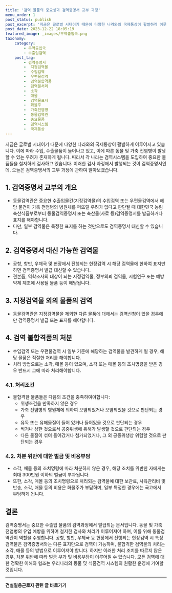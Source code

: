 ```yaml
---
title: '검역 물품의 중요성과 검역증명서 교부 과정'
menu_order: 1
post_status: publish
post_excerpt: '지금은 글로벌 시대이기 때문에 다양한 나라와의 국제통상이 활발하게 이루어지고 있습니다. 이에 따라 수입, 수출물품이 늘어나고 있고, 이에 따른 동물 및 가축 전염병이 발생할 수 있는 우려가 존재하게 됩니다. 따라서 각 나라는 검역시스템을 도입하여 중요한 물품들을 철저하게 검사하고 있습니다. 이러한 검사 과정에서 발행되는 것이 검역증명서인데, 오늘은 검역증명서의 교부 과정에 관하여 알아보겠습니다.'
post_date: 2023-12-22 18:05:19
featured_image: _images/무역출입국.png
taxonomy:
    category:
        - 무역출입국
        - 수출입검역
    post_tag:
        - 검역증명서
        -  지정검역물
        -  수입검역
        -  우편물검역
        -  검역불합격품
        -  검역물처리
        -  소각
        -  매몰
        -  검역물표지
        -  화물주
        -  가축전염병
        -  동물검역관
        -  중요물품
        -  검역시스템
        -  국제통상
---
```



지금은 글로벌 시대이기 때문에 다양한 나라와의 국제통상이 활발하게 이루어지고 있습니다. 이에 따라 수입, 수출물품이 늘어나고 있고, 이에 따른 동물 및 가축 전염병이 발생할 수 있는 우려가 존재하게 됩니다. 따라서 각 나라는 검역시스템을 도입하여 중요한 물품들을 철저하게 검사하고 있습니다. 이러한 검사 과정에서 발행되는 것이 검역증명서인데, 오늘은 검역증명서의 교부 과정에 관하여 알아보겠습니다.

## 1. 검역증명서 교부의 개요

- 동물검역관은 중요한 수출입물건(지정검역물)의 수입검역 또는 우편물검역에서 해당 물건이 가축 전염병의 병원체를 퍼뜨릴 우려가 없다고 판단될 때 대한민국 농림축산식품부로부터 동물검역증명서 또는 축산물(사료 등)검역증명서를 발급하거나 표지를 해야합니다.
- 다만, 일부 검역물은 특정한 표지를 하는 것만으로도 검역증명서 대신할 수 있습니다.

## 2. 검역증명서 대신 가능한 검역물

- 공항, 항만, 우체국 및 현장에서 진행되는 현장검역 시 해당 검역물에 한하여 표지만 하면 검역증명서 발급 대신할 수 있습니다.
- 견본품, 역학조사의 대상이 되는 지정검역물, 정부의뢰 검역물, 시험연구 또는 예방약제 제조에 사용될 물품 등이 해당됩니다.

## 3. 지정검역물 외의 물품의 검역

- 동물검역관은 지정검역물을 제외한 다른 물품에 대해서는 검역신청이 있을 경우에만 검역증명서 발급 또는 표지를 해야합니다.

## 4. 검역 불합격품의 처분

- 수입검역 또는 우편물검역 시 일부 기준에 해당하는 검역물을 발견하게 될 경우, 해당 물품은 적절한 처리를 해야합니다.
- 처리 방법으로는 소각, 매몰 등이 있으며, 소각 또는 매몰 등의 조치명령을 받은 경우 반드시 그에 따라 처리해야합니다.

### 4.1. 처리조건

- 불합격한 물품들은 다음의 조건을 충족하여야합니다:
  - 위생조건을 만족하지 않은 경우
  - 가축 전염병의 병원체에 의하여 오염되었거나 오염되었을 것으로 판단되는 경우
  - 유독 또는 유해물질이 들어 있거나 들어있을 것으로 판단되는 경우
  - 썩거나 상한 것으로서 공중위생에 위해가 발생할 것으로 판단되는 경우
  - 다른 물질이 섞여 들어갔거나 첨가되었거나, 그 외 공중위생상 위험할 것으로 판단되는 경우

### 4.2. 처분 위반에 대한 벌금 및 비용부담

- 소각, 매몰 등의 조치명령에 따라 처분하지 않은 경우, 해당 조치를 위반한 자에게는 최대 300만원 이하의 벌금이 부과됩니다.
- 또한, 소각, 매몰 등의 조치명령으로 처리되는 검역물에 대한 보관료, 사육관리비 및 반송, 소각, 매몰 등의 비용은 화물주가 부담하며, 일부 특정한 경우에는 국고에서 부담하게 됩니다.

## 결론

검역증명서는 중요한 수출입 물품의 검역과정에서 발급되는 문서입니다. 동물 및 가축 전염병의 유입 예방을 위하여 철저한 검사와 처리가 이루어져야 하며, 이를 위해 동물검역관이 역할을 수행합니다. 공항, 항만, 우체국 등 현장에서 진행되는 현장검역 시 특정 검역물은 검역증명서와는 다른 표지만으로 검역이 가능하며, 불합격한 검역물의 처리는 소각, 매몰 등의 방법으로 이루어져야 합니다. 하지만 이러한 처리 조치를 따르지 않은 경우, 처분 위반에 따라 벌금 부과 및 비용부담이 이루어질 수 있습니다. 모든 검역에 대한 정확한 이해와 협조는 우리나라의 동물 및 식품검역 시스템의 원활한 운영에 기여할 것입니다.
<!-- wp:separator -->
<hr class="wp-block-separator has-alpha-channel-opacity"/>
<!-- /wp:separator -->

<!-- wp:group {"backgroundColor":"base","layout":{"type":"constrained"}} -->
<div class="wp-block-group has-base-background-color has-background"><!-- wp:paragraph {"align":"center","fontSize":"medium"} -->
<p class="has-text-align-center has-large-font-size"><strong>건설일용근로자 관련 글 바로가기</strong></p>
<!-- /wp:paragraph -->


<!-- wp:latest-posts
{"categories":[{"id":9606,"count":19,"description":"","link":"https://uknowlaw.com/category/%ea%b1%b4%ec%84%a4%ec%9d%bc%ec%9a%a9%ea%b7%bc%eb%a1%9c%ec%9e%90/","name":"건설일용근로자","slug":"건설일용근로자","taxonomy":"category","parent":0,"meta":[],"_links":{"self":[{"href":"https://uknowlaw.com/wp-json/wp/v2/categories/9606"}],"collection":[{"href":"https://uknowlaw.com/wp-json/wp/v2/categories"}],"about":[{"href":"https://uknowlaw.com/wp-json/wp/v2/taxonomies/category"}],"wp:post_type":[{"href":"https://uknowlaw.com/wp-json/wp/v2/posts?categories=9606"}],"curies":[{"name":"wp","href":"https://api.w.org/{rel}","templated":true}]}}],"postsToShow":100,"excerptLength":28,"postLayout":"grid","columns":2,"featuredImageAlign":"left","featuredImageSizeSlug":"large","fontSize":"small"} /--></div>
<!-- /wp:group -->